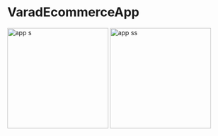 # VaradEcommerceApp

<img width="228" alt="app s" src="https://github.com/user-attachments/assets/adf7d907-1c0e-40a7-b02f-e4fa792168de"> 
<img width="228" alt="app ss" src="https://github.com/user-attachments/assets/b5e090f5-f48f-46c1-8668-f5a7afa61234">

